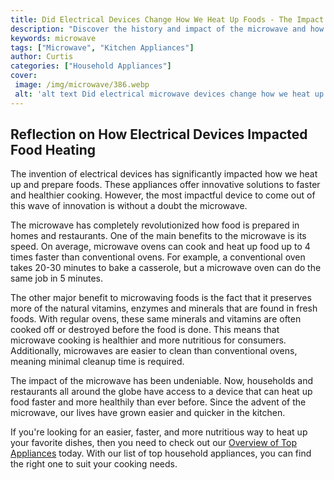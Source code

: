 ```yaml
---
title: Did Electrical Devices Change How We Heat Up Foods - The Impact of the Microwave
description: "Discover the history and impact of the microwave and how it revolutionized the way we cook food Learn how electrical devices changed our diet and how the microwave reshaped the food industry"
keywords: microwave
tags: ["Microwave", "Kitchen Appliances"]
author: Curtis
categories: ["Household Appliances"]
cover: 
 image: /img/microwave/386.webp
 alt: 'alt text Did electrical microwave devices change how we heat up foods'
---
```

## Reflection on How Electrical Devices Impacted Food Heating

The invention of electrical devices has significantly impacted how we heat up and prepare foods. These appliances offer innovative solutions to faster and healthier cooking. However, the most impactful device to come out of this wave of innovation is without a doubt the microwave. 

The microwave has completely revolutionized how food is prepared in homes and restaurants. One of the main benefits to the microwave is its speed. On average, microwave ovens can cook and heat up food up to 4 times faster than conventional ovens. For example, a conventional oven takes 20-30 minutes to bake a casserole, but a microwave oven can do the same job in 5 minutes. 

The other major benefit to microwaving foods is the fact that it preserves more of the natural vitamins, enzymes and minerals that are found in fresh foods. With regular ovens, these same minerals and vitamins are often cooked off or destroyed before the food is done. This means that microwave cooking is healthier and more nutritious for consumers. Additionally, microwaves are easier to clean than conventional ovens, meaning minimal cleanup time is required. 

The impact of the microwave has been undeniable. Now, households and restaurants all around the globe have access to a device that can heat up food faster and more healthily than ever before. Since the advent of the microwave, our lives have grown easier and quicker in the kitchen. 

If you're looking for an easier, faster, and more nutritious way to heat up your favorite dishes, then you need to check out our [Overview of Top Appliances](./pages/appliance-overview) today. With our list of top household appliances, you can find the right one to suit your cooking needs.
